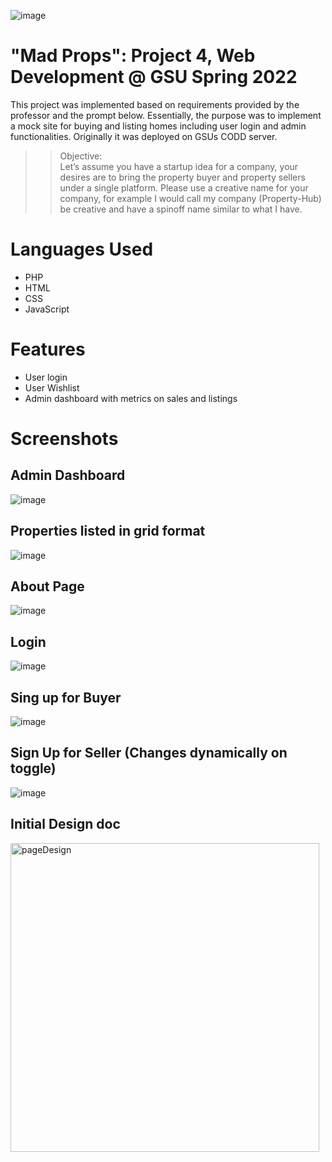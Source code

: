 ![image](https://user-images.githubusercontent.com/60898339/235792883-0cb19c40-9ade-4885-b64d-9a055195b256.png)

# "Mad Props": Project 4, Web Development @ GSU Spring 2022 

This project was implemented based on requirements provided by the professor and the prompt below. Essentially, the purpose was to implement a mock site for buying and listing homes including user login and admin functionalities. Originally it was deployed on GSUs CODD server. 
>> Objective:  
Let’s assume you have a startup idea for a company, your desires are to bring the property 
buyer and property sellers under a single platform. Please use a creative name for your 
company, for example I would call my company (Property-Hub) be creative and have a 
spinoff name similar to what I have.

# Languages Used
* PHP
* HTML
* CSS
* JavaScript

# Features

* User login
* User Wishlist 
* Admin dashboard with metrics on sales and listings

# Screenshots

## Admin Dashboard
![image](https://user-images.githubusercontent.com/60898339/235792443-3a13e0b2-5d41-4e63-b5cf-9c07b87d1da3.png)
## Properties listed in grid format
![image](https://user-images.githubusercontent.com/60898339/235792634-0605308b-2d0b-4010-9454-628f82c13403.png)
## About Page
![image](https://user-images.githubusercontent.com/60898339/235792684-1d5a0838-95bc-4255-bb01-8a6f01e7a283.png)
## Login 
![image](https://user-images.githubusercontent.com/60898339/235793264-d8f9803f-c377-4778-9187-419c2f7d0eff.png)
## Sing up for Buyer
![image](https://user-images.githubusercontent.com/60898339/235792764-7543f3cc-75dd-4d3c-808c-a19e5348b69d.png)
## Sign Up for Seller (Changes dynamically on toggle)
![image](https://user-images.githubusercontent.com/60898339/235792803-92933122-53b0-41b2-af70-09057e7f04ac.png)
## Initial Design doc
<img width="494" alt="pageDesign" src="https://user-images.githubusercontent.com/60898339/235793216-93260e09-816b-4314-b273-88f55c11a4e8.PNG">
